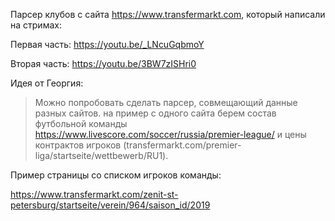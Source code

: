 Парсер клубов с сайта https://www.transfermarkt.com, который написали на стримах:

Первая часть: https://youtu.be/_LNcuGqbmoY

Вторая часть: https://youtu.be/3BW7zISHri0

Идея от Георгия:

> Можно попробовать сделать парсер, совмещающий данные разных сайтов. на пример с одного сайта берем состав футбольной команды
> https://www.livescore.com/soccer/russia/premier-league/
> и цены контрактов игроков (transfermarkt.com/premier-liga/startseite/wettbewerb/RU1).

Пример страницы со списком игроков команды:

https://www.transfermarkt.com/zenit-st-petersburg/startseite/verein/964/saison_id/2019

